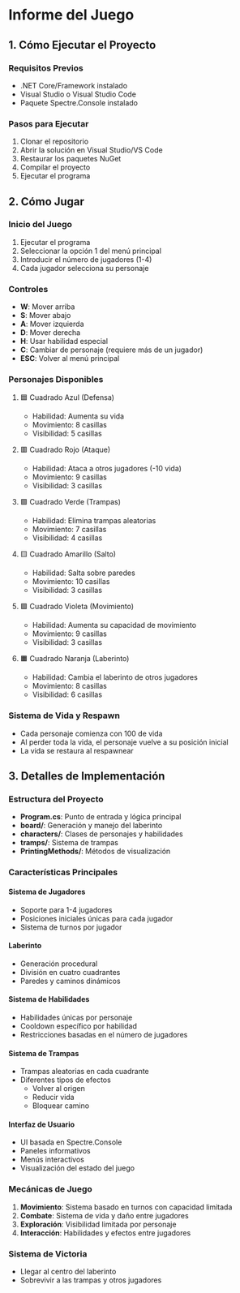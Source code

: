 # Informe del Juego

## 1. Cómo Ejecutar el Proyecto

### Requisitos Previos
- .NET Core/Framework instalado
- Visual Studio o Visual Studio Code
- Paquete Spectre.Console instalado

### Pasos para Ejecutar
1. Clonar el repositorio
2. Abrir la solución en Visual Studio/VS Code
3. Restaurar los paquetes NuGet
4. Compilar el proyecto
5. Ejecutar el programa

## 2. Cómo Jugar

### Inicio del Juego
1. Ejecutar el programa
2. Seleccionar la opción 1 del menú principal
3. Introducir el número de jugadores (1-4)
4. Cada jugador selecciona su personaje

### Controles
- **W**: Mover arriba
- **S**: Mover abajo
- **A**: Mover izquierda
- **D**: Mover derecha
- **H**: Usar habilidad especial
- **C**: Cambiar de personaje (requiere más de un jugador)
- **ESC**: Volver al menú principal

### Personajes Disponibles
1. 🟦 Cuadrado Azul (Defensa)
   - Habilidad: Aumenta su vida
   - Movimiento: 8 casillas
   - Visibilidad: 5 casillas

2. 🟥 Cuadrado Rojo (Ataque)
   - Habilidad: Ataca a otros jugadores (-10 vida)
   - Movimiento: 9 casillas
   - Visibilidad: 3 casillas

3. 🟩 Cuadrado Verde (Trampas)
   - Habilidad: Elimina trampas aleatorias
   - Movimiento: 7 casillas
   - Visibilidad: 4 casillas

4. 🟨 Cuadrado Amarillo (Salto)
   - Habilidad: Salta sobre paredes
   - Movimiento: 10 casillas
   - Visibilidad: 3 casillas

5. 🟪 Cuadrado Violeta (Movimiento)
   - Habilidad: Aumenta su capacidad de movimiento
   - Movimiento: 9 casillas
   - Visibilidad: 3 casillas

6. 🟧 Cuadrado Naranja (Laberinto)
   - Habilidad: Cambia el laberinto de otros jugadores
   - Movimiento: 8 casillas
   - Visibilidad: 6 casillas

### Sistema de Vida y Respawn
- Cada personaje comienza con 100 de vida
- Al perder toda la vida, el personaje vuelve a su posición inicial
- La vida se restaura al respawnear

## 3. Detalles de Implementación

### Estructura del Proyecto
- **Program.cs**: Punto de entrada y lógica principal
- **board/**: Generación y manejo del laberinto
- **characters/**: Clases de personajes y habilidades
- **tramps/**: Sistema de trampas
- **PrintingMethods/**: Métodos de visualización

### Características Principales

#### Sistema de Jugadores
- Soporte para 1-4 jugadores
- Posiciones iniciales únicas para cada jugador
- Sistema de turnos por jugador

#### Laberinto
- Generación procedural
- División en cuatro cuadrantes
- Paredes y caminos dinámicos

#### Sistema de Habilidades
- Habilidades únicas por personaje
- Cooldown específico por habilidad
- Restricciones basadas en el número de jugadores

#### Sistema de Trampas
- Trampas aleatorias en cada cuadrante
- Diferentes tipos de efectos
  - Volver al origen
  - Reducir vida
  - Bloquear camino

#### Interfaz de Usuario
- UI basada en Spectre.Console
- Paneles informativos
- Menús interactivos
- Visualización del estado del juego

### Mecánicas de Juego
1. **Movimiento**: Sistema basado en turnos con capacidad limitada
2. **Combate**: Sistema de vida y daño entre jugadores
3. **Exploración**: Visibilidad limitada por personaje
4. **Interacción**: Habilidades y efectos entre jugadores

### Sistema de Victoria
- Llegar al centro del laberinto
- Sobrevivir a las trampas y otros jugadores 